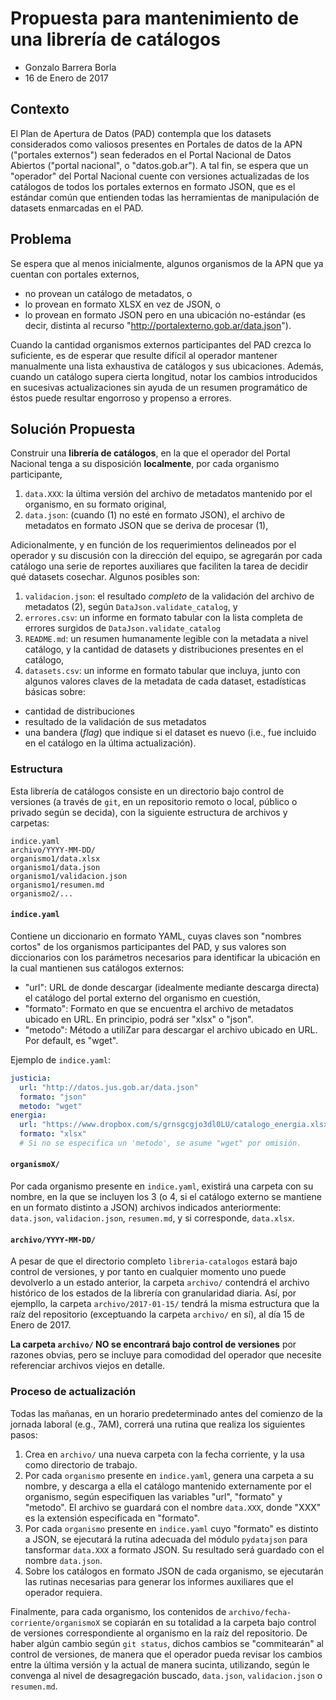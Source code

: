 # Propuesta para mantenimiento de una librería de catálogos
- Gonzalo Barrera Borla
- 16 de Enero de 2017

## Contexto
El Plan de Apertura de Datos (PAD) contempla que los datasets considerados como valiosos presentes en Portales de datos de la APN ("portales externos") sean federados en el Portal Nacional de Datos Abiertos ("portal nacional", o "datos.gob.ar"). 
A tal fin, se espera que un "operador" del Portal Nacional cuente con versiones actualizadas de los catálogos de todos los portales externos en formato JSON, que es el estándar común que entienden todas las herramientas de manipulación de datasets enmarcadas en el PAD.

## Problema
Se espera que al menos inicialmente, algunos organismos de la APN que ya cuentan con portales externos, 
- no provean un catálogo de metadatos, o
- lo provean en formato XLSX en vez de JSON, o
- lo provean en formato JSON pero en una ubicación no-estándar (es decir, distinta al recurso "http://portalexterno.gob.ar/data.json").

Cuando la cantidad organismos externos participantes del PAD crezca lo suficiente, es de esperar que resulte difícil al operador mantener manualmente una lista exhaustiva de catálogos y sus ubicaciones. Además, cuando un catálogo supera cierta longitud, notar los cambios introducidos en sucesivas actualizaciones sin ayuda de un resumen programático de éstos puede resultar engorroso y propenso a errores.

## Solución Propuesta
Construir una **librería de catálogos**, en la que el operador del Portal Nacional tenga a su disposición **localmente**, por cada organismo participante,

1. `data.XXX`: la última versión del archivo de metadatos mantenido por el organismo, en su formato original,
2. `data.json`: (cuando (1) no esté en formato JSON), el archivo de metadatos en formato JSON que se deriva de procesar (1),

Adicionalmente, y en función de los requerimientos delineados por el operador y su discusión con la dirección del equipo, se agregarán por cada catálogo una serie de reportes auxiliares que faciliten la tarea de decidir qué datasets cosechar. Algunos posibles son:

1. `validacion.json`: el resultado _completo_ de la validación del archivo de metadatos (2), según `DataJson.validate_catalog`, y
2. `errores.csv`: un informe en formato tabular con la lista completa de errores surgidos de `DataJson.validate_catalog`
3. `README.md`: un resumen humanamente legible con la metadata a nivel catálogo, y la cantidad de datasets y distribuciones presentes en el catálogo,
4. `datasets.csv`: un informe en formato tabular que incluya, junto con algunos valores claves de la metadata de cada dataset, estadísticas básicas sobre:
  - cantidad de distribuciones
  - resultado de la validación de sus metadatos
  - una bandera (*flag*) que indique si el dataset es nuevo (i.e., fue incluido en el catálogo en la última actualización).

### Estructura
Esta librería de catálogos consiste en un directorio bajo control de versiones (a través de `git`, en un repositorio remoto o local, público o privado según se decida), con la siguiente estructura de archivos y carpetas:
```
indice.yaml
archivo/YYYY-MM-DD/
organismo1/data.xlsx
organismo1/data.json
organismo1/validacion.json
organismo1/resumen.md
organismo2/...
```
#### `indice.yaml`
Contiene un diccionario en formato YAML, cuyas claves son "nombres cortos" de los organismos participantes del PAD, y sus valores son diccionarios con los parámetros necesarios para identificar la ubicación en la cual mantienen sus catálogos externos:
  - "url": URL de donde descargar (idealmente mediante descarga directa) el catálogo del portal externo del organismo en cuestión,
  - "formato": Formato en que se encuentra el archivo de metadatos ubicado en URL. En principio, podrá ser "xlsx" o "json".
  - "metodo": Método a utiliZar para descargar el archivo ubicado en URL. Por default, es "wget".

Ejemplo de `indice.yaml`:
```yaml
justicia:
  url: "http://datos.jus.gob.ar/data.json"
  formato: "json"
  metodo: "wget"
energia:
  url: "https://www.dropbox.com/s/grnsgcgjo3dl0LU/catalogo_energia.xlsx"
  formato: "xlsx"
  # Si no se especifica un 'metodo', se asume "wget" por omisión.
```
#### `organismoX/`
Por cada organismo presente en `indice.yaml`, existirá una carpeta con su nombre, en la que se incluyen los 3 (o 4, si el catálogo externo se mantiene en un formato distinto a JSON) archivos indicados anteriormente: `data.json`, `validacion.json`, `resumen.md`, y si corresponde, `data.xlsx`.

#### `archivo/YYYY-MM-DD/`
A pesar de que el directorio completo `libreria-catalogos` estará bajo control de versiones, y por tanto en cualquier momento uno puede devolverlo a un estado anterior, la carpeta `archivo/` contendrá el archivo histórico de los estados de la librería con granularidad diaria. Así, por ejempllo, la carpeta `archivo/2017-01-15/` tendrá la misma estructura que la raíz del repositorio (exceptuando la carpeta `archivo/` en sí), al día 15 de Enero de 2017.

**La carpeta `archivo/` NO se encontrará bajo control de versiones** por razones obvias, pero se incluye para comodidad del operador que necesite referenciar archivos viejos en detalle.

### Proceso de actualización

Todas las mañanas, en un horario predeterminado antes del comienzo de la jornada laboral (e.g., 7AM), correrá una rutina que realiza los siguientes pasos:

1. Crea en `archivo/` una nueva carpeta con la fecha corriente, y la usa como directorio de trabajo.
2. Por cada `organismo` presente en `indice.yaml`, genera una carpeta a su nombre, y descarga a ella el catálogo mantenido externamente por el organismo, según especifiquen las variables "url", "formato" y "metodo". El archivo se guardará con el nombre `data.XXX`, donde "XXX" es la extensión especificada en "formato".
3. Por cada `organismo` presente en `indice.yaml` cuyo "formato" es distinto a JSON, se ejecutará la rutina adecuada del módulo `pydatajson` para tansformar `data.XXX` a formato JSON. Su resultado será guardado con el nombre `data.json`.
4. Sobre los catálogos en formato JSON de cada organismo, se ejecutarán las rutinas necesarias para generar los informes auxiliares que el operador requiera.

Finalmente, para cada organismo, los contenidos de `archivo/fecha-corriente/organismoX` se copiarán en su totalidad a la carpeta bajo control de versiones correspondiente al organismo en la raíz del repositorio. De haber algún cambio según `git status`, dichos cambios se "commitearán" al control de versiones, de manera que el operador pueda revisar los cambios entre la última versión y la actual de manera sucinta, utilizando, según le convenga al nivel de desagregación buscado, `data.json`, `validacion.json` o `resumen.md`.
